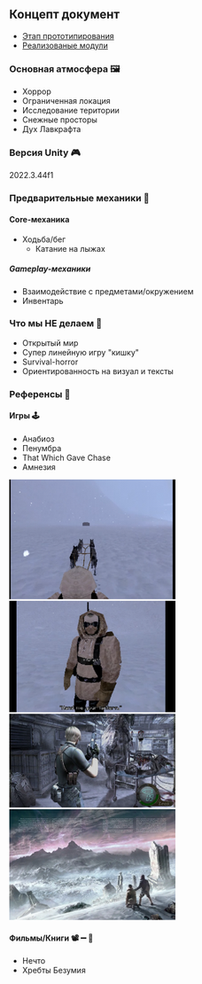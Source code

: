 ## Концепт документ

- [Этап прототипирования](Prototype%20stage.md)
- [Реализованые модули](Implemented%20modules.md)

### Основная атмосфера 🖼️
- Хоррор
- Ограниченная локация
- Исследование територии
- Снежные просторы
- Дух Лавкрафта
### Версия Unity 🎮
2022.3.44f1

### Предварительные механики 🎲
#### Core-механика
- Ходьба/бег
	-  Катание на лыжах
##### Gameplay-механики
- Взаимодействие с предметами/окружением
- Инвентарь

### Что мы НЕ делаем 🛑
- Открытый мир
- Cупер линейную игру "кишку"
- Survival-horror
- Ориентированность на визуал и тексты

### Референсы 🧭
#### Игры 🕹️
 - Анабиоз
 - Пенумбра
 - That Which Gave Chase
 - Амнезия
<div>
<img src="PNGs/That%20Which%20Gave%20Chase%20Exmpl.1.png" width="300">
<img src="PNGs/That%20Which%20Gave%20Chase%20Exmpl.2.png" width="300">
</div>

<div>
<img src="PNGs/REAtmosphere.png" width="300">
<img src="PNGs/MountainOfMadness.png" width="300">
</div>

#### Фильмы/Книги 📽️ ➖ 📖
- Нечто
- Хребты Безумия


